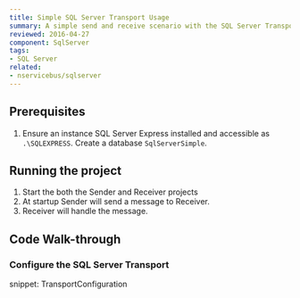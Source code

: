 ```yaml
---
title: Simple SQL Server Transport Usage
summary: A simple send and receive scenario with the SQL Server Transport.
reviewed: 2016-04-27
component: SqlServer
tags:
- SQL Server
related:
- nservicebus/sqlserver
---
```



## Prerequisites

 1. Ensure an instance SQL Server Express installed and accessible as `.\SQLEXPRESS`. Create a database `SqlServerSimple`.


## Running the project

 1. Start the both the Sender and Receiver projects
 1. At startup Sender will send a message to Receiver.
 1. Receiver will handle the message.


## Code Walk-through


### Configure the SQL Server Transport

snippet: TransportConfiguration
